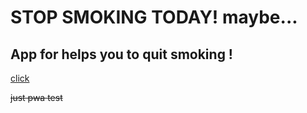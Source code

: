 # STOP SMOKING TODAY! maybe...

## App for helps you to quit smoking !

[click](https://gamabuntat.github.io/smoking-pwa/)


~~just pwa test~~
